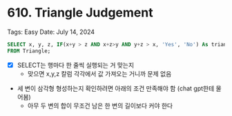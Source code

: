 # 610. Triangle Judgement

Tags: Easy
Date: July 14, 2024

```sql
SELECT x, y, z, IF(x+y > z AND x+z>y AND y+z > x, 'Yes', 'No') As triangle
FROM Triangle;
```

- [x]  SELECT는 행마다 한 줄씩 실행되는 거 맞는지
    - 맞으면 x,y,z 칼럼 각각에서 값 가져오는 거니까 문제 없음
- 세 변이 삼각형 형성하는지 확인하려면 아래의 조건 만족해야 함 (chat gpt한테 물어봄)
    - 아무 두 변의 합이 무조건 남은 한 변의 길이보다 커야 한다